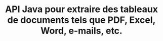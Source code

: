 ---
############################# Static ############################
layout: "auto-gen-gist"
draft: false
path: "fr/parser/java/extract/table/ppsm/"
otherformats: DOC DOT DOCX DOCM DOTX DOTM TXT ODT OTT RTF PDF XHTML MHTML MD XML EPUB FB2 CHM XLS XLT XLSX XLSM XLSB XLTX XLTM ODS CSV OTS XLA XLAM PPT PPTX  PPS POT PPSX PPTM POTX ODP OTP PST OST EML EMLX MSG ONE 

############################# Head ############################
head_title: "API Java pour extraire des tableaux de divers documents (Excel, Word, PDF)"
head_description: "L'API Java GroupDocs.Parser fournit des fonctionnalités complètes pour extraire des tableaux à partir de documents et de pages PDF, DOCX, PPTX, EML, MSG, XLSX, CSV, ODT, RTF et EPUB."

############################# Header ############################
title: "API Java pour extraire des tableaux de documents tels que PDF, Excel, Word, e-mails, etc."
description: "L'API Java GroupDocs.Parser donne aux programmeurs de logiciels le pouvoir d'extraire des tableaux de documents tels que PDF, DOCX, PPTX, EML, MSG, XLSX, CSV, ODT, RTF, EPUB, etc."

######################### Download Button #######################
button:
    enable: true

############################# About ############################
about:
    enable: true
    title: "Comment extraire des tableaux de formats de fichiers de documents populaires via l'API Java ?"
    content: |
     Un tableau est une grille de cellules organisées en lignes et en colonnes qui peut être utilisée pour présenter efficacement des données ou des informations au lecteur d'une manière visuellement attrayante. Les tableaux jouent un rôle très important dans l'organisation des données dans les documents et présentent de nombreux avantages utiles tels que le regroupement d'informations, l'organisation de données en lignes ou en colonnes, la création de listes, l'organisation de la mise en page de phrases entières, la position d'images dans des documents, la mise en évidence de tendances ou de modèles dans les données et bientôt. L'API GroupDocs.Parser for Java permet aux ingénieurs et aux développeurs de logiciels de créer une application Java puissante pour gérer divers types de documents. Il peut être utilisé pour extraire des tableaux, du texte et des images de certains formats de documents populaires, tels que PDF, e-mails, livres électroniques, Word (DOC, DOCX), PowerPoint (PPT, PPTX), Excel (XLS, XLSX), e-mails ( EML, MSG) et bien d'autres. L'API Java a pris en charge plusieurs fonctionnalités importantes liées à la gestion des tableaux dans les documents, telles que l'extraction de tous les tableaux ou d'un tableau spécifique du document, l'obtention d'un tableau à partir de la page d'un document particulier, l'extraction des données d'une cellule de tableau, l'obtention du nombre total de lignes d'un tableau et colonnes, obtenir la hauteur des lignes, imprimer les données d'une table, etc. 

############################# content ############################
steps:
    enable: true
    block:
    - title_left: "Utiliser le code Java pour extraire des tableaux de PPSM Documents "
      content_left: |
       L'API Java GroupDocs.Parser inclut une prise en charge complète du traitement de divers types de documents et de l'extraction de données. L'exemple de code Java suivant montre comment les programmeurs de logiciels peuvent extraire des tables d'un document PPSM avec seulement quelques lignes de code. 

      title_right: "Extraction de tableaux à partir de PPSM Documents"
      content_right: |
        * Créez une instance de [Parser](https://apireference.groupdocs.com/parser/java/com.groupdocs.parser/Parser)
        * vérifier si l'extraction des tables est prise en charge
        * Créer la disposition des tables
        * Créer les options d'extraction de table
        * Appelez la méthode [getTables(options)](https://apireference.groupdocs.com/parser/java/com.groupdocs.parser/Parser#getTables(com.groupdocs.parser.options.PageTableAreaOptions)) pour extraire les tables du tout le document.
        * Itérer sur les lignes et les colonnes
        * extraire et imprimer le texte de la cellule du tableau

      gisthash: "dda6d3d4866e63ae1614d86dd847fecd"
      gistfile: "tables_extraction_form_documents.cs"

    - title_left: "Comment extraire des tableaux de la page du document PPSM"
      content_left: |
       L'API Java GroupDocs.Parser permet aux programmeurs informatiques d'extraire des tables de la page du document PPSM avec seulement quelques lignes de code Java. Il vérifiera l'existence de tables dans le document, puis extraira les tables d'une page de documents particulière. L'exemple suivant montre comment les développeurs Java peuvent facilement extraire des tables dans un document PPSM.  

      title_right: "Extraire les tableaux du document via Java"
      content_right: |
        * Créez une instance de [Parser](https://apireference.groupdocs.com/parser/java/com.groupdocs.parser/Parser)
        * vérifier si l'extraction des tables est prise en charge
        * Créer la disposition des tables
        * Créer les options d'extraction de table à partir de la page du document
        * Obtenez des informations sur le document via [getDocumentInfo)](https://apireference.groupdocs.com/parser/java/com.groupdocs.parser/Parser#getDocumentInfo())
        * Vérifier l'existence de pages dans le document
        * Extraire les tableaux de la page du document
        * Appelez la méthode [getTables(options)](https://apireference.groupdocs.com/parser/java/com.groupdocs.parser/Parser#getTables(com.groupdocs.parser.options.PageTableAreaOptions)) pour extraire les tables du tout le document.
        * Itérer sur les tableaux, les lignes et les colonnes
        * extraire et imprimer le texte de la cellule du tableau
     
      gisthash: "2dc42054bba3abdc297c63f4534281d8"
      gistfile: "tables_extraction_form_documents_page.cs"
      
    - title_left: "Configuration requise"
      content_left: |
       GroupDocs.Parser pour Java est pris en charge sur toutes les principales plates-formes et systèmes d'exploitation. Il peut générer des documents dans Microsoft Word, Excel, PowerPoint, Outlook, OpenOffice et plus de 50 autres formats. Pour un guide complet de la configuration système requise, veuillez visiter la configuration système requise avant d'exécuter le code ci-dessous, assurez-vous que les prérequis suivants sont installés sur votre système :
        * Systèmes d'exploitation : Microsoft Windows, Linux, MacOS
        * Prise en charge des versions Java : J2SE 7.0 (1.7), J2SE 8.0 (1.8) ou supérieur
        * Obtenez la dernière version des API Java GroupDocs.Parser à partir de GroupDocs [Repository](https://repository.groupdocs.com/webapp/#/artifacts/browse/tree/General/repo/com/groupdocs/groupdocs-parser)
        
      title_right: "Pourquoi utiliser GroupDocs.Parser"
      content_right: |
        * Extraire un texte brut de n'importe lequel des documents pris en charge.
        * Prise en charge de l'extraction de la table des matières
        * Extrayez du texte formaté, des métadonnées, des images, des conteneurs et des pièces jointes.
        * Analyse de documents via des modèles définis par l'utilisateur.
        * Recherche de texte à l'aide d'un mot-clé ou d'une expression régulière.
        * Prise en charge de l'extraction de texte structuré
        * Extraire la table des matières pour certains formats de document pris en charge.
        * Analyser les données de formulaire à partir de documents PDF.
demos:
    enable: true
        

more_formats:
    enable: true


back_to_top:
    enable: true
---